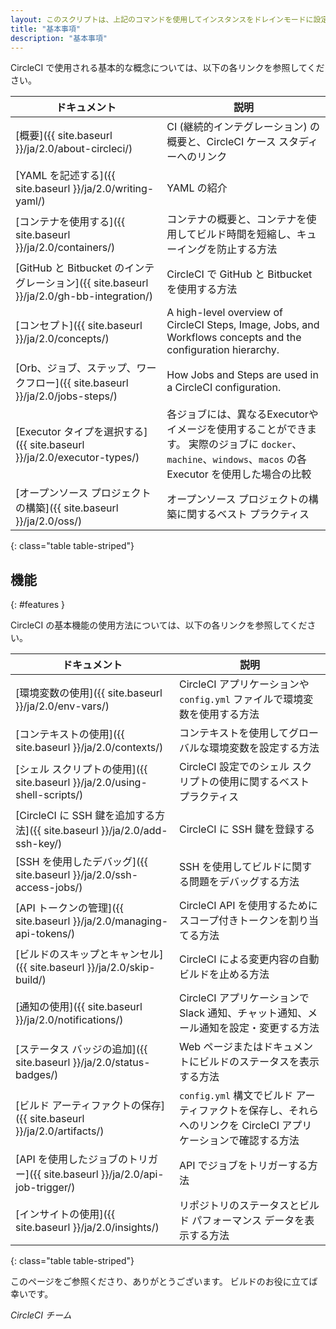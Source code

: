 ```yaml
---
layout: このスクリプトは、上記のコマンドを使用してインスタンスをドレインモードに設定し、インスタンス上で実行中のジョブをモニタリングし、ジョブが完了するのを待ってからインスタンスを終了します。
title: "基本事項"
description: "基本事項"
---
```



CircleCI で使用される基本的な概念については、以下の各リンクを参照してください。

| ドキュメント                                                                        | 説明                                                                                                            |
| ----------------------------------------------------------------------------- | ------------------------------------------------------------------------------------------------------------- |
| [概要]({{ site.baseurl }}/ja/2.0/about-circleci/)                               | CI (継続的インテグレーション) の概要と、CircleCI ケース スタディーへのリンク                                                                |
| [YAML を記述する]({{ site.baseurl }}/ja/2.0/writing-yaml/)                         | YAML の紹介                                                                                                      |
| [コンテナを使用する]({{ site.baseurl }}/ja/2.0/containers/)                            | コンテナの概要と、コンテナを使用してビルド時間を短縮し、キューイングを防止する方法                                                                     |
| [GitHub と Bitbucket のインテグレーション]({{ site.baseurl }}/ja/2.0/gh-bb-integration/) | CircleCI で GitHub と Bitbucket を使用する方法                                                                         |
| [コンセプト]({{ site.baseurl }}/ja/2.0/concepts/)                                  | A high-level overview of CircleCI Steps, Image, Jobs, and Workflows concepts and the configuration hierarchy. |
| [Orb、ジョブ、ステップ、ワークフロー]({{ site.baseurl }}/ja/2.0/jobs-steps/)                  | How Jobs and Steps are used in a CircleCI configuration.                                                      |
| [Executor タイプを選択する]({{ site.baseurl }}/ja/2.0/executor-types/)                | 各ジョブには、異なるExecutorやイメージを使用することができます。 実際のジョブに `docker`、`machine`、`windows`、`macos` の各 Executor を使用した場合の比較      |
| [オープンソース プロジェクトの構築]({{ site.baseurl }}/ja/2.0/oss/)                           | オープンソース プロジェクトの構築に関するベスト プラクティス                                                                               |
{: class="table table-striped"}

## 機能
{: #features }

CircleCI の基本機能の使用方法については、以下の各リンクを参照してください。

| ドキュメント                                                            | 説明                                                                  |
| ----------------------------------------------------------------- | ------------------------------------------------------------------- |
| [環境変数の使用]({{ site.baseurl }}/ja/2.0/env-vars/)                    | CircleCI アプリケーションや `config.yml` ファイルで環境変数を使用する方法                    |
| [コンテキストの使用]({{ site.baseurl }}/ja/2.0/contexts/)                  | コンテキストを使用してグローバルな環境変数を設定する方法                                        |
| [シェル スクリプトの使用]({{ site.baseurl }}/ja/2.0/using-shell-scripts/)    | CircleCI 設定でのシェル スクリプトの使用に関するベスト プラクティス                             |
| [CircleCI に SSH 鍵を追加する方法]({{ site.baseurl }}/ja/2.0/add-ssh-key/) | CircleCI に SSH 鍵を登録する                                               |
| [SSH を使用したデバッグ]({{ site.baseurl }}/ja/2.0/ssh-access-jobs/)       | SSH を使用してビルドに関する問題をデバッグする方法                                         |
| [API トークンの管理]({{ site.baseurl }}/ja/2.0/managing-api-tokens/)     | CircleCI API を使用するためにスコープ付きトークンを割り当てる方法                             |
| [ビルドのスキップとキャンセル]({{ site.baseurl }}/ja/2.0/skip-build/)           | CircleCI による変更内容の自動ビルドを止める方法                                        |
| [通知の使用]({{ site.baseurl }}/ja/2.0/notifications/)                 | CircleCI アプリケーションで Slack 通知、チャット通知、メール通知を設定・変更する方法                  |
| [ステータス バッジの追加]({{ site.baseurl }}/ja/2.0/status-badges/)          | Web ページまたはドキュメントにビルドのステータスを表示する方法                                   |
| [ビルド アーティファクトの保存]({{ site.baseurl }}/ja/2.0/artifacts/)           | `config.yml` 構文でビルド アーティファクトを保存し、それらへのリンクを CircleCI アプリケーションで確認する方法 |
| [API を使用したジョブのトリガー]({{ site.baseurl }}/ja/2.0/api-job-trigger/)   | API でジョブをトリガーする方法                                                   |
| [インサイトの使用]({{ site.baseurl }}/ja/2.0/insights/)                   | リポジトリのステータスとビルド パフォーマンス データを表示する方法                                  |
{: class="table table-striped"}

このページをご参照くださり、ありがとうございます。 ビルドのお役に立てば幸いです。

_CircleCI チーム_
